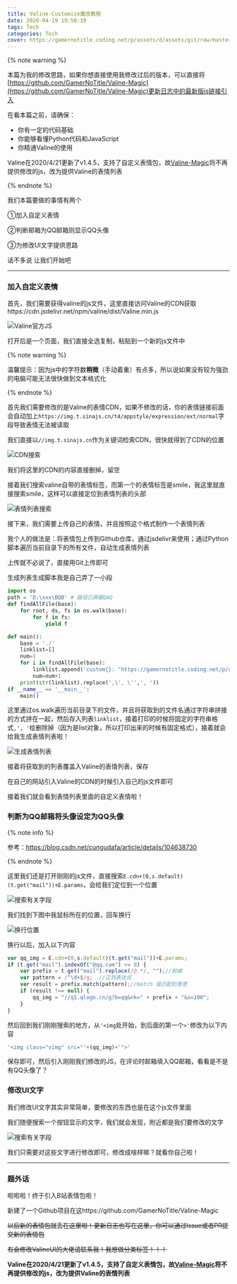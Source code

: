 ```yaml
---
title: Valine-Customize魔改教程
date: 2020-04-19 19:50:19
tags: Tech
categories: Tech
cover: https://gamernotitle.coding.net/p/assets/d/assets/git/raw/master/img/Valine-customize/cover.png
---
```


{% note warning %}

本篇为我的修改思路，如果你想直接使用我修改过后的版本，可以直接将[https://github.com/GamerNoTitle/Valine-Magic](https://github.com/GamerNoTitle/Valine-Magic)更新日志中的最新版js链接引入

在看本篇之前，请确保：

- 你有一定的代码基础
- 你能够看懂Python代码和JavaScript
- 你精通Valine的使用

Valine在2020/4/21更新了v1.4.5，支持了自定义表情包，故[Valine-Magic](https://github.com/GamerNoTitle/Valine-Magic)将不再提供修改的js，改为提供Valine的表情列表


{% endnote %}

我们本篇要做的事情有两个

①加入自定义表情

②判断邮箱为QQ邮箱则显示QQ头像

③为修改UI文字提供思路

话不多说 让我们开始吧

---

### 加入自定义表情

首先，我们需要获得valine的js文件，这里直接访问Valine的CDN获取https://cdn.jsdelivr.net/npm/valine/dist/Valine.min.js

![Valine官方JS](https://gamernotitle.coding.net/p/assets/d/assets/git/raw/master/img/Valine-customize/Valine-js-Official.png)

打开后是一个页面，我们直接全选复制，粘贴到一个新的js文件中

{% note warning %}

温馨提示：因为js中的字符数**稍微**（手动着重）有点多，所以说如果没有较为强劲的电脑可能无法很快做到文本格式化

{% endnote %}

首先我们需要修改的是Valine的表情CDN，如果不修改的话，你的表情链接前面会自动加上``https://img.t.sinajs.cn/t4/appstyle/expression/ext/normal``字段导致表情无法被读取

我们直接以`//img.t.sinajs.cn`作为关键词检索CDN，很快就得到了CDN的位置

![CDN搜索](https://gamernotitle.coding.net/p/assets/d/assets/git/raw/master/img/Valine-customize/Valine-Original-CDN-Search.png)

我们将这里的CDN的内容直接删掉，留空

接着我们搜索valine自带的表情标签，而第一个的表情标签是smile，我这里就直接搜索smile，这样可以直接定位到表情列表的头部

![表情列表搜索](https://gamernotitle.coding.net/p/assets/d/assets/git/raw/master/img/Valine-customize/Valine-Stickers-List.png)

接下来，我们需要上传自己的表情，并且按照这个格式制作一个表情列表

我个人的做法是：将表情包上传到Github仓库，通过jsdelivr来使用；通过Python脚本遍历当前目录下的所有文件，自动生成表情列表

上传就不必说了，直接用Git上传即可

生成列表生成脚本我是自己弄了一小段

```python
import os
path = 'D:\xxx\BQB'	# 路径已屏蔽QAQ
def findAllFile(base):
    for root, ds, fs in os.walk(base):
        for f in fs:
            yield f

def main():
    base = './'
    linklist=[]
    num=1
    for i in findAllFile(base):
        linklist.append('custom{}: "https://gamernotitle.coding.net/p/assets/d/assets/git/raw/master/img/BQB/{}",'.format(num,i))
        num=num+1
    print(str(linklist).replace(',\', \'',', '))
if __name__ == '__main__':
    main()
```

这里通过os.walk遍历当前目录下的文件，并且将获取到的文件名通过字符串拼接的方式拼在一起，然后存入列表`linklist`，接着打印的时候将固定的字符串格式`,', '`给删除掉（因为是list对象，所以打印出来的时候有固定格式），接着就会给我生成表情列表啦！

![生成表情列表](https://gamernotitle.coding.net/p/assets/d/assets/git/raw/master/img/Valine-customize/Sticker-List-Generate.png)

接着将获取到的列表覆盖入Valine的表情列表，保存

在自己的网站引入Valine的CDN的时候引入自己的js文件即可

接着我们就会看到表情列表里面的自定义表情啦！

### 判断为QQ邮箱将头像设定为QQ头像

{% note info %}

参考：https://blog.csdn.net/cungudafa/article/details/104638730

{% endnote %}

这里我们还是打开刚刚的js文件，直接搜索`E.cdn+(0,s.default)(t.get("mail"))+E.params`，会给我们定位到一个位置

![搜索有关字段](https://gamernotitle.coding.net/p/assets/d/assets/git/raw/master/img/Valine-customize/Valine-Mail-Search.png)

我们找到下图中我鼠标所在的位置，回车换行

![换行位置](https://gamernotitle.coding.net/p/assets/d/assets/git/raw/master/img/Valine-customize/Valine-Mail-Enter.png)

换行以后，加入以下内容

```javascript
var qq_img = E.cdn+(0,s.default)(t.get("mail"))+E.params;
if (t.get("mail").indexOf("@qq.com") >= 0) {
	var prefix = t.get("mail").replace(/@.*/, "");//前缀
	var pattern = /^\d+$/g;  //正则表达式
	var result = prefix.match(pattern);//match 是匹配的意思
	if (result !== null) {
		qq_img = "//q1.qlogo.cn/g?b=qq&nk=" + prefix + "&s=100";
	}
}
```

然后回到我们刚刚搜索的地方，从`'<img`处开始，到后面的第一个`>'`修改为以下内容

```javascript
'<img class="vimg" src="'+(qq_img)+'">'
```

保存即可，然后引入刚刚我们修改的JS，在评论时邮箱填入QQ邮箱，看看是不是有QQ头像了？

### 修改UI文字

我们修改UI文字其实非常简单，要修改的东西也是在这个js文件里面

我们随便搜索一个按钮显示的文字，我们就会发现，附近都是我们要修改的文字

![搜索有关字段](https://gamernotitle.coding.net/p/assets/d/assets/git/raw/master/img/Valine-customize/Valine-UI-Text.png)

我们只需要对这些文字进行修改即可，修改成啥样嘛？就看你自己啦！

---

### 题外话

啦啦啦！终于引入B站表情包啦！

新建了一个Github项目在这https://github.com/GamerNoTitle/Valine-Magic

~~以后新的表情包就丢在这里啦！更新日志也写在这里，你可以通过Issue或者PR提交新的表情包~~

~~有会修改ValineUI的大佬请联系我！我想做分类标签！！！~~

**Valine在2020/4/21更新了v1.4.5，支持了自定义表情包，故[Valine-Magic](https://github.com/GamerNoTitle/Valine-Magic)将不再提供修改的js，改为提供Valine的表情列表**